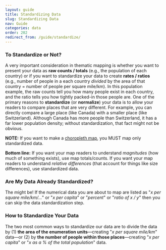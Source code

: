 ```yaml
---
layout: guide
title: Standardizing Data
slug: Standardizing Data
nav: Guide
categories: data
order: 202
redirect_from: /guide/standardize/
---
```


### To Standardize or Not?

A very important consideration in thematic mapping is whether you want to present your data as **raw counts / totals** (e.g., the population of each country) or if you want to standardize your data to create **rates / ratios** (e.g., number of people in a each country _divided_ by the area of that country = number of people per square mile/km). In this population example, the raw counts tell you how many people exist in each country, and the ratio tells you how tightly packed-in those people are. One of the primary reasons to **standardize** (or **normalize**) your data is to allow your readers to compare places that are very different. For example, you can directly compare a large place (like Canada) with a smaller place (like Switzerland). Although Canada has more people than Switzerland, it has a far lower population density; without standardization, that fact might not be obvious.

**NOTE:** If you want to make a [choropleth map]({{site.baseurl}}/guide/univariate/choropleth), you MUST map only standardized data.

**Bottom line:** If you want your map readers to understand _magnitudes_ (how much of something exists), use map totals/counts. If you want your map readers to understand _relative differences_ (that account for things like size differences), use standardized data.

### Are My Data Already Standardized?

The might be! If the numerical data you are about to map are listed as "_x per square mile/km/..._" or "_x per capita_" or "_percent_" or "_ratio of x / y_" then you can skip the data standardization step.

### How to Standardize Your Data
The two most common ways to standardize our data are to divide the data by (1) **the area of the enumeration units**—creating "_x per square mile/km_" data—or (2) by **the number of people within those places**—creating "_x per capita_" or "_x as a % of the total population_" data.